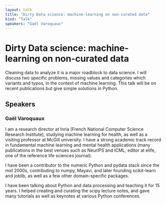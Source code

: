 ```yaml
---
layout: talk
title: "Dirty Data science: machine-learning on non-curated data"
kind: "Talk"
speakers: "Gaël Varoquaux"
---
```


# Dirty Data science: machine-learning on non-curated data

Cleaning data to analyze it is a major roadblock to data science. I will discuss two specific problems, missing values and categories which variants and typos, in the context of machine learning. This talk will be on recent publications but give simple solutions in Python.

## Speakers

### Gaël Varoquaux

I am a research director at Inria (French National Computer Science Research Institute), studying machine learning for health, as well as a visiting professor at McGill university. I have a strong academic track record in fundamental machine learning and mental health applications (many publications in the best venues such as NeurIPS and ICML, editor at elife, one of the reference life sciences journal).

I have been a contributor to the numeric Python and pydata stack since the mid 2000s, contributing to numpy, Mayavi, and later founding scikit-learn and joblib, as well as a few other domain-specific packages.

I have been talking about Python and data processing and teaching it for 15 years. I helped creating and curating the scipy lecture notes, and gave many tutorials as well as keynotes at various Python conferences.
